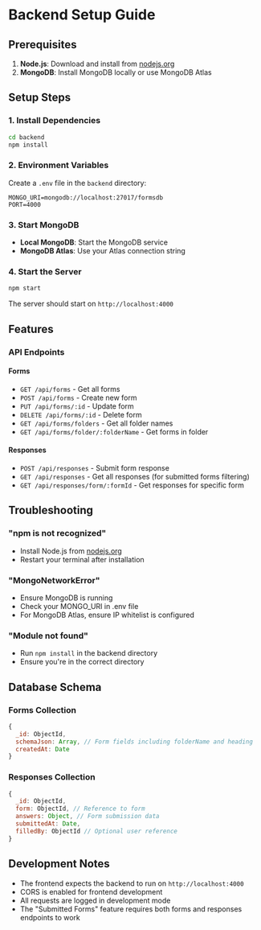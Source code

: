 # Backend Setup Guide

## Prerequisites

1. **Node.js**: Download and install from [nodejs.org](https://nodejs.org/)
2. **MongoDB**: Install MongoDB locally or use MongoDB Atlas

## Setup Steps

### 1. Install Dependencies
```bash
cd backend
npm install
```

### 2. Environment Variables
Create a `.env` file in the `backend` directory:
```env
MONGO_URI=mongodb://localhost:27017/formsdb
PORT=4000
```

### 3. Start MongoDB
- **Local MongoDB**: Start the MongoDB service
- **MongoDB Atlas**: Use your Atlas connection string

### 4. Start the Server
```bash
npm start
```

The server should start on `http://localhost:4000`

## Features

### API Endpoints

#### Forms
- `GET /api/forms` - Get all forms
- `POST /api/forms` - Create new form
- `PUT /api/forms/:id` - Update form
- `DELETE /api/forms/:id` - Delete form
- `GET /api/forms/folders` - Get all folder names
- `GET /api/forms/folder/:folderName` - Get forms in folder

#### Responses
- `POST /api/responses` - Submit form response
- `GET /api/responses` - Get all responses (for submitted forms filtering)
- `GET /api/responses/form/:formId` - Get responses for specific form

## Troubleshooting

### "npm is not recognized"
- Install Node.js from [nodejs.org](https://nodejs.org/)
- Restart your terminal after installation

### "MongoNetworkError"
- Ensure MongoDB is running
- Check your MONGO_URI in .env file
- For MongoDB Atlas, ensure IP whitelist is configured

### "Module not found"
- Run `npm install` in the backend directory
- Ensure you're in the correct directory

## Database Schema

### Forms Collection
```javascript
{
  _id: ObjectId,
  schemaJson: Array, // Form fields including folderName and heading
  createdAt: Date
}
```

### Responses Collection
```javascript
{
  _id: ObjectId,
  form: ObjectId, // Reference to form
  answers: Object, // Form submission data
  submittedAt: Date,
  filledBy: ObjectId // Optional user reference
}
```

## Development Notes

- The frontend expects the backend to run on `http://localhost:4000`
- CORS is enabled for frontend development
- All requests are logged in development mode
- The "Submitted Forms" feature requires both forms and responses endpoints to work 
